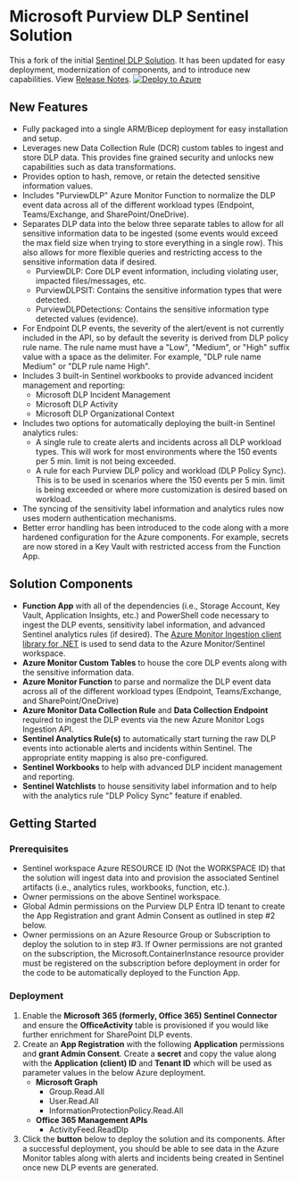# Microsoft Purview DLP Sentinel Solution
This a fork of the initial [Sentinel DLP Solution](https://techcommunity.microsoft.com/t5/security-compliance-and-identity/advanced-incident-management-for-office-and-endpoint-dlp-using/ba-p/1811497). It has been updated for easy deployment, modernization of components, and to introduce new capabilities. View [Release Notes](releaseNotes.md).
[![Deploy to Azure](https://aka.ms/deploytoazurebutton)](https://portal.azure.com/#create/Microsoft.Template/uri/https%3a%2f%2fraw.githubusercontent.com%2fOfficeDev%2fO365-ActivityFeed-AzureFunction%2fmaster%2fSentinel_Deployment%2fmain.json)
## New Features
- Fully packaged into a single ARM/Bicep deployment for easy installation and setup.
- Leverages new Data Collection Rule (DCR) custom tables to ingest and store DLP data. This provides fine grained security and unlocks new capabilities such as data transformations.
- Provides option to hash, remove, or retain the detected sensitive information values.
- Includes "PurviewDLP" Azure Monitor Function to normalize the DLP event data across all of the different workload types (Endpoint, Teams/Exchange, and SharePoint/OneDrive).
- Separates DLP data into the below three separate tables to allow for all sensitive information data to be ingested (some events would exceed the max field size when trying to store everything in a single row). This also allows for more flexible queries and restricting access to the sensitive information data if desired.
    - PurviewDLP: Core DLP event information, including violating user, impacted files/messages, etc.
    - PurviewDLPSIT: Contains the sensitive information types that were detected.
    - PurviewDLPDetections: Contains the sensitive information type detected values (evidence).
- For Endpoint DLP events, the severity of the alert/event is not currently included in the API, so by default the severity is derived from DLP policy rule name. The rule name must have a "Low", "Medium", or "High" suffix value with a space as the delimiter. For example, "DLP rule name Medium" or "DLP rule name High".
- Includes 3 built-in Sentinel workbooks to provide advanced incident management and reporting:
    - Microsoft DLP Incident Management
    - Microsoft DLP Activity
    - Microsoft DLP Organizational Context
- Includes two options for automatically deploying the built-in Sentinel analytics rules:
    - A single rule to create alerts and incidents across all DLP workload types. This will work for most environments where the 150 events per 5 min. limit is not being exceeded.
    - A rule for each Purview DLP policy and workload (DLP Policy Sync). This is to be used in scenarios where the 150 events per 5 min. limit is being exceeded or where more customization is desired based on workload.
- The syncing of the sensitivity label information and analytics rules now uses modern authentication mechanisms.
- Better error handling has been introduced to the code along with a more hardened configuration for the Azure components. For example, secrets are now stored in a Key Vault with restricted access from the Function App.

## Solution Components
- **Function App** with all of the dependencies (i.e., Storage Account, Key Vault, Application Insights, etc.) and PowerShell code necessary to ingest the DLP events, sensitivity label information, and advanced Sentinel analytics rules (if desired). The [Azure Monitor Ingestion client library for .NET](https://learn.microsoft.com/en-us/dotnet/api/overview/azure/monitor.ingestion-readme?view=azure-dotnet) is used to send data to the Azure Monitor/Sentinel workspace.
- **Azure Monitor Custom Tables** to house the core DLP events along with the sensitive information data.
- **Azure Monitor Function** to parse and normalize the DLP event data across all of the different workload types (Endpoint, Teams/Exchange, and SharePoint/OneDrive)
- **Azure Monitor Data Collection Rule** and **Data Collection Endpoint** required to ingest the DLP events via the new Azure Monitor Logs Ingestion API.
- **Sentinel Analytics Rule(s)** to automatically start turning the raw DLP events into actionable alerts and incidents within Sentinel. The appropriate entity mapping is also pre-configured.
- **Sentinel Workbooks** to help with advanced DLP incident management and reporting.
- **Sentinel Watchlists** to house sensitivity label information and to help with the analytics rule "DLP Policy Sync" feature if enabled.

## Getting Started
### Prerequisites
- Sentinel workspace Azure RESOURCE ID (Not the WORKSPACE ID) that the solution will ingest data into and provision the associated Sentinel artifacts (i.e., analytics rules, workbooks, function, etc.).
- Owner permissions on the above Sentinel workspace.
- Global Admin permissions on the Purview DLP Entra ID tenant to create the App Registration and grant Admin Consent as outlined in step #2 below.
- Owner permissions on an Azure Resource Group or Subscription to deploy the solution to in step #3. If Owner permissions are not granted on the subscription, the Microsoft.ContainerInstance resource provider must be registered on the subscription before deployment in order for the code to be automatically deployed to the Function App.

### Deployment
1. Enable the **Microsoft 365 (formerly, Office 365) Sentinel Connector** and ensure the **OfficeActivity** table is provisioned if you would like further enrichment for SharePoint DLP events.
2. Create an **App Registration** with the following **Application** permissions and **grant Admin Consent**. Create a **secret** and copy the value along with the **Application (client) ID** and **Tenant ID** which will be used as parameter values in the below Azure deployment.
    - **Microsoft Graph**
        - Group.Read.All
        - User.Read.All
        - InformationProtectionPolicy.Read.All
    - **Office 365 Management APIs**
        - ActivityFeed.ReadDlp
3. Click the **button** below to deploy the solution and its components. After a successful deployment, you should be able to see data in the Azure Monitor tables along with alerts and incidents being created in Sentinel once new DLP events are generated.
